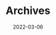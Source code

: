 ---
title: "Archives"
date: 2022-03-06
layout: "archives"
slug: "archives"
menu:
    main:
        weight: 5
        params: 
            icon: archives
---